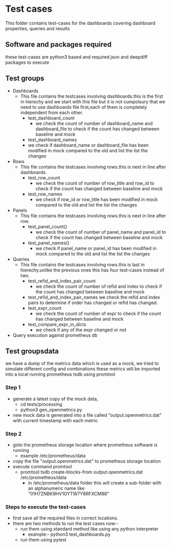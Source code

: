 # Test cases
This folder contains test-cases for the dashboards covering dashboard properties, queries and results

## Software and packages required
these test-cases are python3 based and required json and deepdiff packages to execute

## Test groups
- Dashboards
  - This file contains the testcases involving dashboards.this is the first in hierechy and we start with this file but it is not cumpolsury that we need to use dashboards file first,each of them is completely independent from each other.
    - test_dashboard_count
      - we check the count of number of dashboard_name and dashboard_file to check if the count has changed between baseline and mock
    - test_dashboard_names
     - we check if dashboard_name or dashboard_file has been modified in mock compared to the old and list the list the changes
- Rows
  - This file contains the testcases involving rows.this is next in line after dashboards.
    - test_row_count
      - we check the count of number of row_title and row_id to check if the count has changed between baseline and mock
    - test_row_names
      - we check if row_id or row_title has been modified in mock compared to the old and list the list the changes
- Panels
  - This file contains the testcases involving rows.this is next in line after row.
    - test_panel_count()
      - we check the count of number of panel_name and panel_id to check if the count has changed between baseline and mock
    - test_panel_names()
      - we check if panel_name or panel_id has been modified in mock compared to the old and list the list the changes
- Queries
  - This file contains the testcases involving rows.this is last in hierechy.unlike the previous ones this has four test-cases instead of two.
    - test_refid_and_index_pair_count
      - we check the count of number of refid and index to check if the count has changed between baseline and mock
    - test_refid_and_index_pair_names
      we check the refid and index pairs to determine if order has changed or refid has changed.
    - test_expr_count
      - we check the count of number of expr to check if the count has changed between baseline and mock
    - test_compare_expr_in_dicts
      - we check if any of the expr changed or not
- Query execution against prometheus db

## Test groupsdata
we have a dump of the metrics data which is used as a mock, we tried to simulate different config and combinations 
these metrics will be imported into a local running prometheus tsdb using promtool

### Step 1
- generate a latest copy of the mock data, 
  - cd tests/processing
  - python3 gen_openmetrics.py
- new mock data is generated into a file called "output.openmetrics.dat" with current timestamp with each metric
  
### Step 2
- goto the prometheus storage location where prometheus software is running
  - example /etc/prometheus/data
- copy the file "output.openmetrics.dat" to prometheus storage location
- execute command promtool
  - promtool tsdb create-blocks-from output.openmetrics.dat /etc/prometheus/data
    - in /etc/prometheus/data folder this will create a sub-folder with an alphanumeric name like "01H7ZNBK9HV1GYTW7Y8RFXCM88"

### Steps to execute the test-cases
  - first save all the required files in correct locations.
  - there are two methods to run the test cases now:-
    - run them using standard method like using any python interpreter
      - example:- python3 test_dashboards.py
    - run them using pytest
